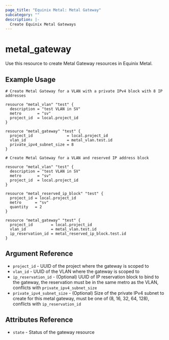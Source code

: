 ```yaml
---
page_title: "Equinix Metal: Metal Gateway"
subcategory: ""
description: |-
  Create Equinix Metal Gateways
---
```


# metal\_gateway

Use this resource to create Metal Gateway resources in Equinix Metal.

## Example Usage

```hcl
# Create Metal Gateway for a VLAN with a private IPv4 block with 8 IP addresses

resource "metal_vlan" "test" {
  description = "test VLAN in SV"
  metro       = "sv"
  project_id  = local.project_id
}

resource "metal_gateway" "test" {
  project_id               = local.project_id
  vlan_id                  = metal_vlan.test.id
  private_ipv4_subnet_size = 8
}
```

```hcl
# Create Metal Gateway for a VLAN and reserved IP address block

resource "metal_vlan" "test" {
  description = "test VLAN in SV"
  metro       = "sv"
  project_id  = local.project_id
}

resource "metal_reserved_ip_block" "test" {
  project_id = local.project_id
  metro      = "sv"
  quantity   = 2
}

resource "metal_gateway" "test" {
  project_id        = local.project_id
  vlan_id           = metal_vlan.test.id
  ip_reservation_id = metal_reserved_ip_block.test.id
}
```

## Argument Reference

* `project_id` - UUID of the project where the gateway is scoped to
* `vlan_id` - UUID of the VLAN where the gateway is scoped to
* `ip_reservation_id` - (Optional) UUID of IP reservation block to bind to the gateway, the reservation must be in the same metro as the VLAN, conflicts with `private_ipv4_subnet_size`
* `private_ipv4_subnet_size` - (Optional) Size of the private IPv4 subnet to create for this metal gateway, must be one of (8, 16, 32, 64, 128), conflicts with `ip_reservation_id`

## Attributes Reference

* `state` - Status of the gateway resource

